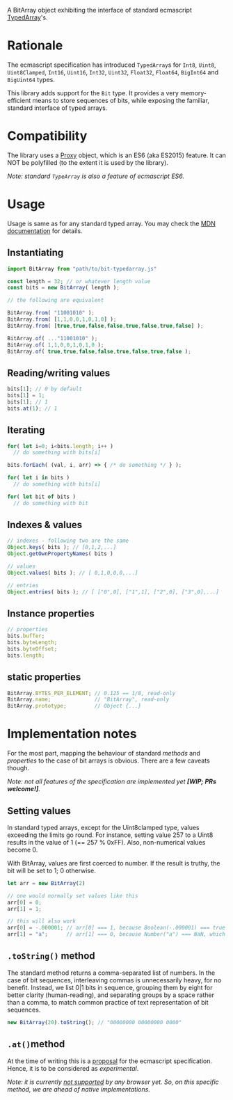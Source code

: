 A BitArray object exhibiting the interface of standard ecmascript [TypedArray](https://developer.mozilla.org/en-US/docs/Web/JavaScript/Reference/Global_Objects/TypedArray)'s.

# Rationale

The ecmascript specification has introduced `TypedArray`s for `Int8`, `Uint8`, `Uint8Clamped`, 
`Int16`, `Uint16`, `Int32`, `Uint32`, `Float32`, `Float64`, `BigInt64` and `BigUint64` types.

This library adds support for the `Bit` type. It provides a very memory-efficient means 
to store sequences of bits, while exposing the familiar, standard interface of typed arrays.

# Compatibility

The library uses a [Proxy](https://caniuse.com/?search=Proxy) object,
which is an ES6 (aka ES2015) feature. It can NOT be polyfilled (to the extent it is used by the library).

_Note: standard `TypeArray` is also a feature of ecmascript ES6._

# Usage

Usage is same as for any standard typed array. You may check the [MDN documentation](https://developer.mozilla.org/en-US/docs/Web/JavaScript/Reference/Global_Objects/TypedArray)
for details.

## Instantiating

```javascript
import BitArray from "path/to/bit-typedarray.js"

const length = 32; // or whatever length value
const bits = new BitArray( length );

// the following are equivalent

BitArray.from( "11001010" );
BitArray.from( [1,1,0,0,1,0,1,0] );
BitArray.from( [true,true,false,false,true,false,true,false] );

BitArray.of( ..."11001010" );
BitArray.of( 1,1,0,0,1,0,1,0 );
BitArray.of( true,true,false,false,true,false,true,false );
```

## Reading/writing values
```javascript
bits[1]; // 0 by default
bits[1] = 1; 
bits[1]; // 1
bits.at(1); // 1

```

## Iterating
```javascript
for( let i=0; i<bits.length; i++ ) 
  // do something with bits[i]

bits.forEach( (val, i, arr) => { /* do something */ } );

for( let i in bits ) 
  // do something with bits[i]

for( let bit of bits ) 
  // do something with bit
```

## Indexes & values

```javascript
// indexes - following two are the same
Object.keys( bits ); // [0,1,2,...]
Object.getOwnPropertyNames( bits )

// values
Object.values( bits ); // [ 0,1,0,0,0,...]

// entries
Object.entries( bits ); // [ ["0",0], ["1",1], ["2",0], ["3",0],...]
```

## Instance properties

```javascript
// properties
bits.buffer;
bits.byteLength;
bits.byteOffset;
bits.length;

```

## static properties

```javascript
BitArray.BYTES_PER_ELEMENT; // 0.125 == 1/8, read-only
BitArray.name;              // "BitArray", read-only
BitArray.prototype;         // Object {...}
```

# Implementation notes

For the most part, mapping the behaviour of standard _methods_ and _properties_ 
to the case of bit arrays is obvious. There are a few caveats though.

_Note: not all features of the specification are implemented yet **[WIP; PRs welcome!]**._

## Setting values

In standard typed arrays, except for the Uint8clamped type, values exceeding the limits go round. 
For instance, setting value 257 to a Uint8 results in the value of 1 (== 257 % 0xFF). 
Also, non-numerical values become 0.

With BitArray, values are first coerced to number. If the result is truthy, the bit will be set to 1; 0 otherwise.

```javascript
let arr = new BitArray(2)

// one would normally set values like this
arr[0] = 0;
arr[1] = 1;

// this will also work
arr[0] = -.000001; // arr[0] === 1, because Boolean(-.000001) === true
arr[1] = "a";      // arr[1] === 0, because Number("a") === NaN, which is falsy
```

## `.toString()` method

The standard method returns a comma-separated list of numbers. In the case of bit sequences, 
interleaving commas is unnecessarily heavy, for no benefit. Instead, we list 0|1 bits in sequence,
grouping them by eight for better clarity (human-reading), and separating groups by a space
rather than a comma, to match common practice of text representation of bit sequences.

```javascript
new BitArray(20).toString(); // "00000000 00000000 0000"
```

## `.at()`method

At the time of writing this is a [proposal](https://tc39.es/proposal-relative-indexing-method/#sec-%typedarray.prototype%-additions)
for the ecmascript specification. Hence, it is to be considered as _experimental_.

_Note: it is currently [not supported](https://developer.mozilla.org/en-US/docs/Web/JavaScript/Reference/Global_Objects/TypedArray/at#browser_compatibility) 
by any browser yet. So, on this specific method, we are ahead of native implementations._
